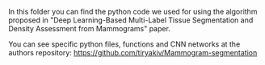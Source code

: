 

In this folder you can find the python code we used for using the algorithm proposed in "Deep Learning-Based Multi-Label Tissue Segmentation and Density
Assessment from Mammograms" paper.

You can see specific python files, functions and CNN networks at the authors repository:
https://github.com/tiryakiv/Mammogram-segmentation
